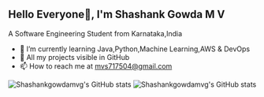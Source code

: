 ## Hello Everyone👋, I'm Shashank Gowda M V
A Software Engineering Student from Karnataka,India 

- 🌱 I’m currently learning Java,Python,Machine Learning,AWS & DevOps
- 📑 All my projects visible in GitHub
- 📫 How to reach me at mvs717504@gmail.com


![Shashankgowdamvg's GitHub stats](https://github-readme-stats.vercel.app/api?username=Shashankgowdamvg&show_icons=true)
![Shashankgowdamvg's GitHub stats](https://github-readme-stats.vercel.app/api?username=Shashankgowdamvg&show_icons=true&theme=radical)

